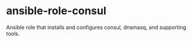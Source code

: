 # ansible-role-consul
Ansible role that installs and configures consul, dnsmasq, and supporting tools.
